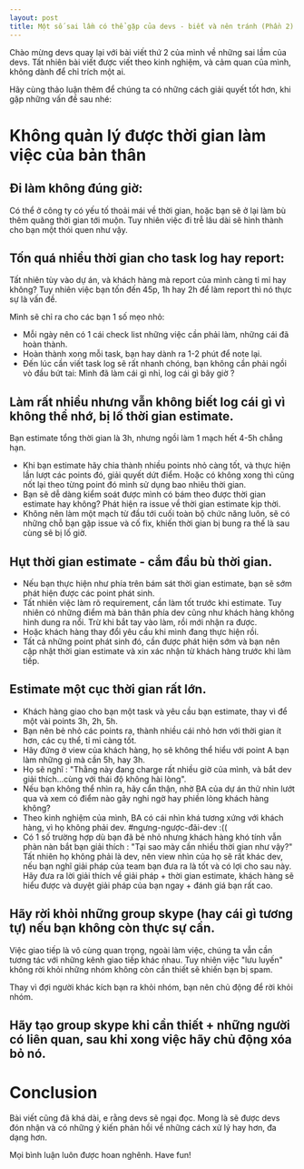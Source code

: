 ```yaml
---
layout: post
title: Một số sai lầm có thể gặp của devs - biết và nên tránh (Phần 2)
---
```


Chào mừng devs quay lại với bài viết thứ 2 của mình về những sai lầm của devs. Tất nhiên bài viết được viết theo kinh nghiệm, và cảm quan của mình, không dành để chỉ trích một ai.

Hãy cùng thảo luận thêm để chúng ta có những cách giải quyết tốt hơn, khi gặp những vấn đề sau nhé:

# Không quản lý được thời gian làm việc của bản thân

## Đi làm không đúng giờ:

Có thể ở công ty có yếu tố thoải mái về thời gian, hoặc bạn sẽ ở lại làm bù thêm quãng thời gian tới muộn. Tuy nhiên việc đi trễ lâu dài sẽ hình thành cho bạn một thói quen như vậy.

## Tốn quá nhiều thời gian cho task log hay report:

Tất nhiên tùy vào dự án, và khách hàng mà report của mình càng tỉ mỉ hay không? Tuy nhiên việc bạn tốn đến 45p, 1h hay 2h để làm report thì nó thực sự là vấn đề.

Mình sẽ chỉ ra cho các bạn 1 số mẹo nhỏ:

*   Mỗi ngày nên có 1 cái check list những việc cần phải làm, những cái đã hoàn thành.
*   Hoàn thành xong mỗi task, bạn hay dành ra 1-2 phút để note lại.
*   Đến lúc cần viết task log sẽ rất nhanh chóng, bạn không cần phải ngồi vò đầu bứt tai: Mình đã làm cái gì nhỉ, log cái gì bây giờ ?

## Làm rất nhiều nhưng vẫn không biết log cái gì vì không thể nhớ, bị lố thời gian estimate.

Bạn estimate tổng thời gian là 3h, nhưng ngồi làm 1 mạch hết 4-5h chẳng hạn.

*   Khi bạn estimate hãy chia thành nhiều points nhỏ càng tốt, và thực hiện lần lượt các points đó, giải quyết dứt điểm. Hoặc có không xong thì cũng nốt lại theo từng point đó mình sử dụng bao nhiêu thời gian.
*   Bạn sẽ dễ dàng kiểm soát được mình có bám theo được thời gian estimate hay không? Phát hiện ra issue về thời gian estimate kịp thời.
*   Không nên làm một mạch từ đầu tới cuối toàn bộ chức năng luôn, sẽ có những chỗ bạn gặp issue và cố fix, khiến thời gian bị bung ra thế là sau cùng sẽ bị lố giờ.

## Hụt thời gian estimate - cắm đầu bù thời gian.

*   Nếu bạn thực hiện như phía trên bám sát thời gian estimate, bạn sẽ sớm phát hiện được các point phát sinh.
*   Tất nhiên việc làm rõ requirement, cần làm tốt trước khi estimate. Tuy nhiên có những điểm mà bản thân phía dev cũng như khách hàng không hình dung ra nổi. Trừ khi bắt tay vào làm, rồi mới nhận ra được.
*   Hoặc khách hàng thay đổi yêu cầu khi mình đang thực hiện rồi.
*   Tất cả những point phát sinh đó, cần được phát hiện sớm và bạn nên cập nhật thời gian estimate và xin xác nhận từ khách hàng trước khi làm tiếp.

## Estimate một cục thời gian rất lớn.

*   Khách hàng giao cho bạn một task và yêu cầu bạn estimate, thay vì để một vài points 3h, 2h, 5h.
*   Bạn nên bẻ nhỏ các points ra, thành nhiều cái nhỏ hơn với thời gian ít hơn, các cụ thể, tỉ mỉ càng tốt.
*   Hãy đứng ở view của khách hàng, họ sẽ không thể hiểu với point A bạn làm những gì mà cần 5h, hay 3h.
*   Họ sẽ nghĩ : "Thằng này đang charge rất nhiều giờ của mình, và bắt dev giải thích...cùng với thái độ không hài lòng".
*   Nếu bạn không thể nhìn ra, hãy cẩn thận, nhờ BA của dự án thử nhìn lướt qua và xem có điểm nào gây nghi ngờ hay phiền lòng khách hàng không?
*   Theo kinh nghiệm của mình, BA có cái nhìn khá tương xứng với khách hàng, vì họ không phải dev. #ngưng-ngược-đãi-dev :((
*   Có 1 số trường hợp dù bạn đã bẻ nhỏ nhưng khách hàng khó tính vẫn phàn nàn bắt bạn giải thích : "Tại sao mày cần nhiều thời gian như vậy?" Tất nhiên họ không phải là dev, nên view nhìn của họ sẽ rất khác dev, nếu bạn nghĩ giải pháp của team bạn đưa ra là tốt và có lợi cho sau này. Hãy đưa ra lời giải thích về giải pháp + thời gian estimate, khách hàng sẽ hiểu được và duyệt giải pháp của bạn ngay + đánh giá bạn rất cao.

## Hãy rời khỏi những group skype (hay cái gì tương tự) nếu bạn không còn thực sự cần.

Việc giao tiếp là vô cùng quan trọng, ngoài làm việc, chúng ta vẫn cần tương tác với những kênh giao tiếp khác nhau. Tuy nhiên việc "lưu luyến" không rời khỏi những nhóm không còn cần thiết sẽ khiến bạn bị spam.

Thay vì đợi người khác kích bạn ra khỏi nhóm, bạn nên chủ động để rời khỏi nhóm.

## Hãy tạo group skype khi cần thiết + những người có liên quan, sau khi xong việc hãy chủ động xóa bỏ nó.

# Conclusion

Bài viết cũng đã khá dài, e rằng devs sẽ ngại đọc. Mong là sẽ được devs đón nhận và có những ý kiến phản hồi về những cách xử lý hay hơn, đa dạng hơn.

Mọi bình luận luôn được hoan nghênh. Have fun!